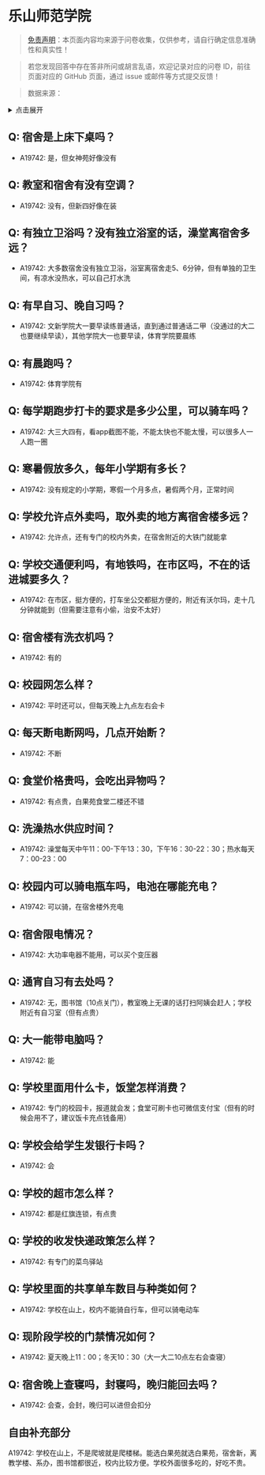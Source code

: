 # 乐山师范学院

> [免责声明](https://colleges.chat/#_3)：本页面内容均来源于问卷收集，仅供参考，请自行确定信息准确性和真实性！

> 若您发现回答中存在答非所问或胡言乱语，欢迎记录对应的问卷 ID，前往页面对应的 GitHub 页面，通过 issue 或邮件等方式提交反馈！

> 数据来源：

<details><summary>点击展开</summary>
<ul>
<li>A19742: 匿名 (2023 年 06 月)</li>
</ul>
</details>

## Q: 宿舍是上床下桌吗？

- A19742: 是，但女神苑好像没有

## Q: 教室和宿舍有没有空调？

- A19742: 没有，但新四好像在装

## Q: 有独立卫浴吗？没有独立浴室的话，澡堂离宿舍多远？

- A19742: 大多数宿舍没有独立卫浴，浴室离宿舍走5、6分钟，但有单独的卫生间，有凉水没热水，可以自己打水洗

## Q: 有早自习、晚自习吗？

- A19742: 文新学院大一要早读练普通话，直到通过普通话二甲（没通过的大二也要继续早读），其他学院大一也要早读，体育学院要晨练

## Q: 有晨跑吗？

- A19742: 体育学院有

## Q: 每学期跑步打卡的要求是多少公里，可以骑车吗？

- A19742: 大三大四有，看app截图不能，不能太快也不能太慢，可以很多人一人跑一圈

## Q: 寒暑假放多久，每年小学期有多长？

- A19742: 没有规定的小学期，寒假一个月多点，暑假两个月，正常时间

## Q: 学校允许点外卖吗，取外卖的地方离宿舍楼多远？

- A19742: 允许点，还有专门的校内外卖，在宿舍附近的大铁门就能拿

## Q: 学校交通便利吗，有地铁吗，在市区吗，不在的话进城要多久？

- A19742: 在市区，挺方便的，打车坐公交都挺方便的，附近有沃尔玛，走十几分钟就能到（但需要注意有小偷，治安不太好）

## Q: 宿舍楼有洗衣机吗？

- A19742: 有的

## Q: 校园网怎么样？

- A19742: 平时还可以，但每天晚上九点左右会卡

## Q: 每天断电断网吗，几点开始断？

- A19742: 不断

## Q: 食堂价格贵吗，会吃出异物吗？

- A19742: 有点贵，白果苑食堂二楼还不错

## Q: 洗澡热水供应时间？

- A19742: 澡堂每天中午11：00-下午13：30，下午16：30-22：30；热水每天7：00-23：00

## Q: 校园内可以骑电瓶车吗，电池在哪能充电？

- A19742: 可以骑，在宿舍楼外充电

## Q: 宿舍限电情况？

- A19742: 大功率电器不能用，可以买个变压器

## Q: 通宵自习有去处吗？

- A19742: 无，图书馆（10点关门），教室晚上无课的话打扫阿姨会赶人；学校附近有自习室（但有点贵）

## Q: 大一能带电脑吗？

- A19742: 能

## Q: 学校里面用什么卡，饭堂怎样消费？

- A19742: 专门的校园卡，报道就会发；食堂可刷卡也可微信支付宝（但有的时候会用不了，建议饭卡充点钱备用）

## Q: 学校会给学生发银行卡吗？

- A19742: 会

## Q: 学校的超市怎么样？

- A19742: 都是红旗连锁，有点贵

## Q: 学校的收发快递政策怎么样？

- A19742: 有专门的菜鸟驿站

## Q: 学校里面的共享单车数目与种类如何？

- A19742: 学校在山上，校内不能骑自行车，但可以骑电动车

## Q: 现阶段学校的门禁情况如何？

- A19742: 夏天晚上11：00；冬天10：30（大一大二10点左右会查寝）

## Q: 宿舍晚上查寝吗，封寝吗，晚归能回去吗？

- A19742: 会查，会封，晚归可以进但会扣分

## 自由补充部分

A19742: 学校在山上，不是爬坡就是爬楼梯。能选白果苑就选白果苑，宿舍新，离教学楼、系办，图书馆都很近，校内比较方便。学校外面很多吃的，好吃不贵。